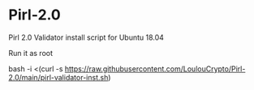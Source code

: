 # Pirl-2.0

Pirl 2.0 Validator install script  for Ubuntu 18.04

Run it as root 

bash -i <(curl -s https://raw.githubusercontent.com/LoulouCrypto/Pirl-2.0/main/pirl-validator-inst.sh)

